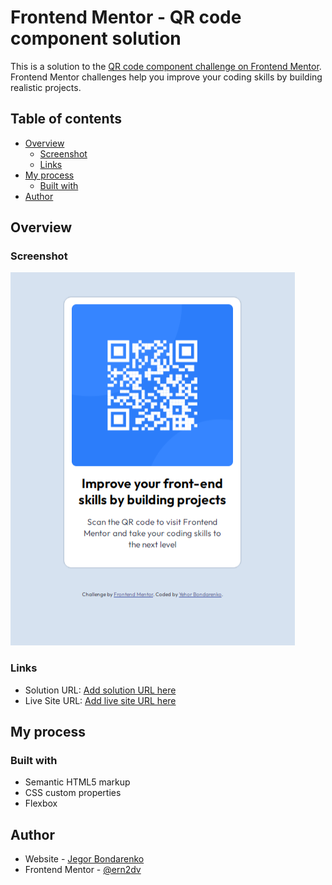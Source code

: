 # Frontend Mentor - QR code component solution

This is a solution to the [QR code component challenge on Frontend Mentor](https://www.frontendmentor.io/challenges/qr-code-component-iux_sIO_H). Frontend Mentor challenges help you improve your coding skills by building realistic projects.

## Table of contents

- [Overview](#overview)
  - [Screenshot](#screenshot)
  - [Links](#links)
- [My process](#my-process)
  - [Built with](#built-with)
- [Author](#author)

## Overview

### Screenshot

![](./images/screenshot.jpg.png)

### Links

- Solution URL: [Add solution URL here](https://github.com/ern2dv/fm-solution)
- Live Site URL: [Add live site URL here](https://your-live-site-url.com)

## My process

### Built with

- Semantic HTML5 markup
- CSS custom properties
- Flexbox

## Author

- Website - [Jegor Bondarenko](https://www.linkedin.com/in/yehor-bondarenko/)
- Frontend Mentor - [@ern2dv](https://www.frontendmentor.io/profile/ern2dv)
